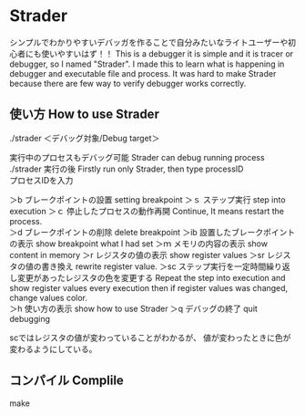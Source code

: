 # Strader

シンプルでわかりやすいデバッガを作ることで自分みたいなライトユーザーや初心者にも使いやすいはず！！
This is a debugger it is simple and it is tracer or debugger, so I named "Strader".
I made this to learn what is happening in debugger and executable file and process.
It was hard to make Strader because there are few way to verify debugger works correctly.


## 使い方 How to use Strader

./strader ＜デバッグ対象/Debug target＞

実行中のプロセスもデバッグ可能 Strader can debug running process
./strader   実行の後 Firstly run only Strader, then type processID  
プロセスIDを入力

＞b ブレークポイントの設置  setting breakpoint 
＞ｓ ステップ実行  step into execution
＞ｃ  停止したプロセスの動作再開   Continue, It means restart the process.  
＞d ブレークポイントの削除  delete breakpoint
＞ib 設置したブレークポイントの表示  show breakpoint what I had set
＞ｍ メモリの内容の表示  show content in memory
＞r  レジスタの値の表示  show register values
＞sr  レジスタの値の書き換え  rewrite register value.
＞sc  ステップ実行を一定時間繰り返し変更があったレジスタの色を変更する  Repeat the step into execution and show register values every execution then if register values was changed, change values color.  
＞h   使い方の表示  show how to use Strader
＞q デバッグの終了 quit debugging
  
scではレジスタの値が変わっていることがわかるが、
値が変わったときに色が変わるようにしている。

## コンパイル Complile
make 
